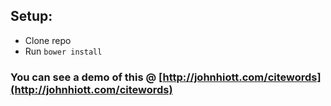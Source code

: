 ## Setup:

- Clone repo
- Run `bower install`

###  You can see a demo of this @ [http://johnhiott.com/citewords](http://johnhiott.com/citewords) 
